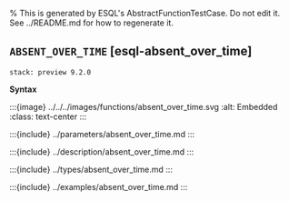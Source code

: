 % This is generated by ESQL's AbstractFunctionTestCase. Do not edit it. See ../README.md for how to regenerate it.

## `ABSENT_OVER_TIME` [esql-absent_over_time]
```{applies_to}
stack: preview 9.2.0
```

**Syntax**

:::{image} ../../../images/functions/absent_over_time.svg
:alt: Embedded
:class: text-center
:::


:::{include} ../parameters/absent_over_time.md
:::

:::{include} ../description/absent_over_time.md
:::

:::{include} ../types/absent_over_time.md
:::

:::{include} ../examples/absent_over_time.md
:::
